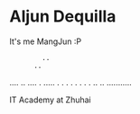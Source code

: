# Aljun Dequilla

It's me MangJun :P

			..
		  ..
   ....  .. ....
 .     .....     .
.        .        .
.		  		  .
 .				 .
  ..		   ..
    ...........
	
IT Academy at Zhuhai

